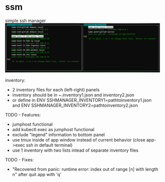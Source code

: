 # ssm
simple ssh manager
![Screenshot](ssh-manager-screenshot.png)

inventory:
- 2 inventory files for each (left-right) panels
- inventory should be in ~.inventory1.json and inventory2.json
- or define in ENV SSHMANAGER_INVENTORY1=pathtoinventory1.json and ENV SSHMANAGER_INVENTORY2=pathtoinventory2.json  

TODO - Features:
- jumphost functional
- add kubectl exec as jumphost functional
- exclude "legend" information to bottom panel
- use tmux inside of app window instead of current behavior (close app->exec ssh in default terminal)
- use 1 inventory with two lists intead of separate inventory files

TODO - Fixes:
- "Recovered from panic: runtime error: index out of range [n] with length n" after quit app with 'q'

